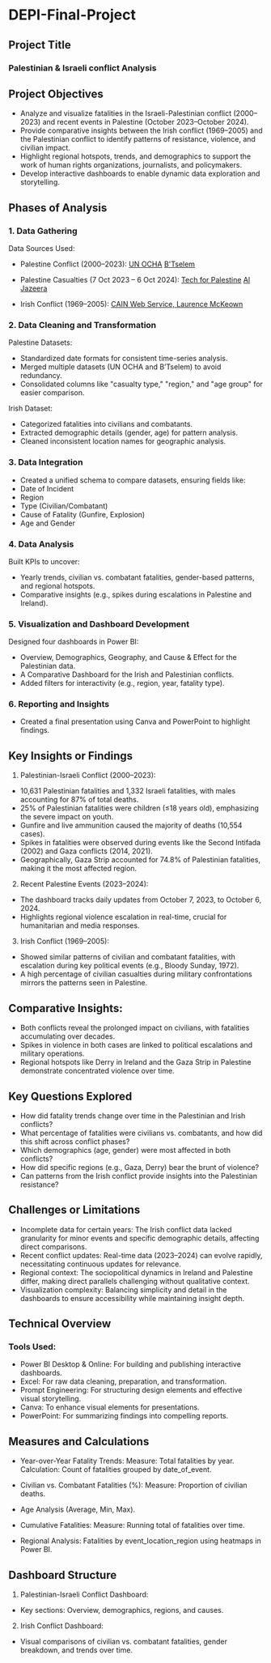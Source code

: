 # DEPI-Final-Project

## Project Title

### Palestinian & Israeli conflict Analysis

## Project Objectives

- Analyze and visualize fatalities in the Israeli-Palestinian conflict (2000–2023) and recent events in Palestine (October 2023–October 2024).
- Provide comparative insights between the Irish conflict (1969–2005) and the Palestinian conflict to identify patterns of resistance, violence, and civilian impact.
- Highlight regional hotspots, trends, and demographics to support the work of human rights organizations, journalists, and policymakers.
- Develop interactive dashboards to enable dynamic data exploration and storytelling.

## Phases of Analysis
### 1. Data Gathering

Data Sources Used:

- Palestine Conflict (2000–2023):
[UN OCHA](https://www.ochaopt.org/data/casualties)
[B'Tselem](https://statistics.btselem.org/en/all-fatalities/by-date-of-incident?tab=overview)

- Palestine Casualties (7 Oct 2023 – 6 Oct 2024):
[Tech for Palestine](https://data.techforpalestine.org/docs/datasets/)
[Al Jazeera](https://www.aljazeera.com/news/longform/2024/10/8/one-year-of-israels-war-on-gaza-by-the-numbers)

- Irish Conflict (1969–2005):
[CAIN Web Service, Laurence McKeown](https://cain.ulster.ac.uk/sutton/tables/index.html)






### 2. Data Cleaning and Transformation

Palestine Datasets:
- Standardized date formats for consistent time-series analysis.
- Merged multiple datasets (UN OCHA and B’Tselem) to avoid redundancy.
- Consolidated columns like "casualty type," "region," and "age group" for easier comparison.

Irish Dataset:
- Categorized fatalities into civilians and combatants.
- Extracted demographic details (gender, age) for pattern analysis.
- Cleaned inconsistent location names for geographic analysis.

### 3. Data Integration

- Created a unified schema to compare datasets, ensuring fields like:
- Date of Incident
- Region
- Type (Civilian/Combatant)
- Cause of Fatality (Gunfire, Explosion)
- Age and Gender

### 4. Data Analysis

Built KPIs to uncover:
- Yearly trends, civilian vs. combatant fatalities, gender-based patterns, and regional hotspots.
- Comparative insights (e.g., spikes during escalations in Palestine and Ireland).

### 5. Visualization and Dashboard Development

Designed four dashboards in Power BI:
- Overview, Demographics, Geography, and Cause & Effect for the Palestinian data.
- A Comparative Dashboard for the Irish and Palestinian conflicts.
- Added filters for interactivity (e.g., region, year, fatality type).

### 6. Reporting and Insights
- Created a final presentation using Canva and PowerPoint to highlight findings.


## Key Insights or Findings

1. Palestinian-Israeli Conflict (2000–2023):
- 10,631 Palestinian fatalities and 1,332 Israeli fatalities, with males accounting for 87% of total deaths.
- 25% of Palestinian fatalities were children (≤18 years old), emphasizing the severe impact on youth.
- Gunfire and live ammunition caused the majority of deaths (10,554 cases).
- Spikes in fatalities were observed during events like the Second Intifada (2002) and Gaza conflicts (2014, 2021).
- Geographically, Gaza Strip accounted for 74.8% of Palestinian fatalities, making it the most affected region.

2. Recent Palestine Events (2023–2024):
- The dashboard tracks daily updates from October 7, 2023, to October 6, 2024.
- Highlights regional violence escalation in real-time, crucial for humanitarian and media responses.

3. Irish Conflict (1969–2005):
- Showed similar patterns of civilian and combatant fatalities, with escalation during key political events (e.g., Bloody Sunday, 1972).
- A high percentage of civilian casualties during military confrontations mirrors the patterns seen in Palestine.

## Comparative Insights:

- Both conflicts reveal the prolonged impact on civilians, with fatalities accumulating over decades.
- Spikes in violence in both cases are linked to political escalations and military operations.
- Regional hotspots like Derry in Ireland and the Gaza Strip in Palestine demonstrate concentrated violence over time.

## Key Questions Explored
- How did fatality trends change over time in the Palestinian and Irish conflicts?
- What percentage of fatalities were civilians vs. combatants, and how did this shift across conflict phases?
- Which demographics (age, gender) were most affected in both conflicts?
- How did specific regions (e.g., Gaza, Derry) bear the brunt of violence?
- Can patterns from the Irish conflict provide insights into the Palestinian resistance?

## Challenges or Limitations
- Incomplete data for certain years: The Irish conflict data lacked granularity for minor events and specific demographic details, affecting direct comparisons.
- Recent conflict updates: Real-time data (2023–2024) can evolve rapidly, necessitating continuous updates for relevance.
- Regional context: The sociopolitical dynamics in Ireland and Palestine differ, making direct parallels challenging without qualitative context.
- Visualization complexity: Balancing simplicity and detail in the dashboards to ensure accessibility while maintaining insight depth.

## Technical Overview

### Tools Used:
- Power BI Desktop & Online: For building and publishing interactive dashboards.
- Excel: For raw data cleaning, preparation, and transformation.
- Prompt Engineering: For structuring design elements and effective visual storytelling.
- Canva: To enhance visual elements for presentations.
- PowerPoint: For summarizing findings into compelling reports.

## Measures and Calculations
- Year-over-Year Fatality Trends:
Measure: Total fatalities by year.
Calculation: Count of fatalities grouped by date_of_event.

- Civilian vs. Combatant Fatalities (%):
Measure: Proportion of civilian deaths.

- Age Analysis (Average, Min, Max).

- Cumulative Fatalities:
Measure: Running total of fatalities over time.

- Regional Analysis:
Fatalities by event_location_region using heatmaps in Power BI.

## Dashboard Structure
1. Palestinian-Israeli Conflict Dashboard:
- Key sections: Overview, demographics, regions, and causes.
2. Irish Conflict Dashboard:
- Visual comparisons of civilian vs. combatant fatalities, gender breakdown, and trends over time.
